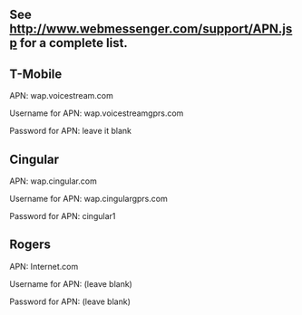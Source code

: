 ## See http://www.webmessenger.com/support/APN.jsp for a complete list. ##

## T-Mobile ##
APN: wap.voicestream.com

Username for APN: wap.voicestreamgprs.com

Password for APN: leave it blank

## Cingular ##
APN: wap.cingular.com

Username for APN: wap.cingulargprs.com

Password for APN: cingular1

## Rogers ##
APN: Internet.com

Username for APN: (leave blank)

Password for APN: (leave blank)
